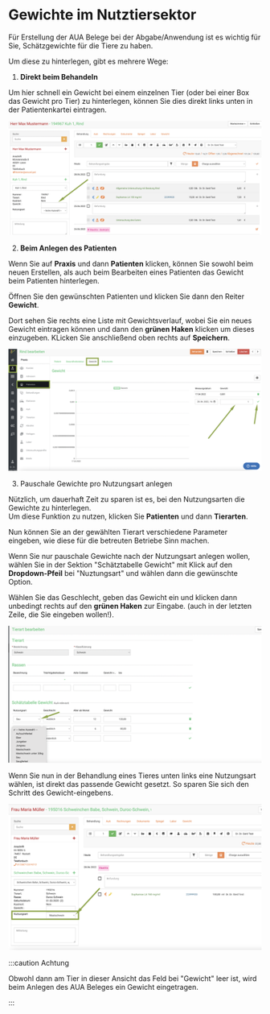 # Gewichte im Nutztiersektor

Für Erstellung der AUA Belege bei der Abgabe/Anwendung ist es wichtig für Sie, Schätzgewichte für die Tiere zu haben. 

Um diese zu hinterlegen, gibt es mehrere Wege:

1. **Direkt beim Behandeln**

Um hier schnell ein Gewicht bei einem einzelnen Tier (oder bei einer Box das Gewicht pro Tier) zu hinterlegen, können Sie dies
direkt links unten in der Patientenkartei eintragen.  

![](../../static/img/Nutztiere/gewichteintragen1.png)   

2. **Beim Anlegen des Patienten**

Wenn Sie auf **Praxis** und dann **Patienten** klicken, können Sie sowohl beim neuen Erstellen, als auch beim Bearbeiten eines Patienten 
das Gewicht beim Patienten hinterlegen. 

Öffnen Sie den gewünschten Patienten und klicken Sie dann den Reiter **Gewicht**.

Dort sehen Sie rechts eine Liste mit Gewichtsverlauf, wobei Sie ein neues Gewicht eintragen können und dann den **grünen Haken** klicken
um dieses einzugeben. KLicken Sie anschließend oben rechts auf **Speichern**.  

![](../../static/img/Nutztiere/gewichtanlegen2.png)  

3. Pauschale Gewichte pro Nutzungsart anlegen  

Nützlich, um dauerhaft Zeit zu sparen ist es, bei den Nutzungsarten die Gewichte zu hinterlegen.  
Um diese Funktion zu nutzen, klicken Sie **Patienten** und dann **Tierarten**. 

Nun können Sie an der gewählten Tierart verschiedene Parameter eingeben, wie diese für die betreuten Betriebe Sinn machen.  

Wenn Sie nur pauschale Gewichte nach der Nutzungsart anlegen wollen, wählen Sie in der Sektion "Schätztabelle Gewicht" mit Klick 
auf den **Dropdown-Pfeil** bei "Nuztungsart" und wählen dann die gewünschte Option.   

Wählen Sie das Geschlecht, geben das Gewicht ein und klicken dann unbedingt rechts auf den **grünen Haken** zur Eingabe. (auch in der letzten Zeile,
die Sie eingeben wollen!).  

![](../../static/img/Nutztiere/gewicht_tierart1.png)  

Wenn Sie nun in der Behandlung eines Tieres unten links eine Nutzungsart wählen, ist direkt das passende Gewicht gesetzt.
So sparen Sie sich den Schritt des Gewicht-eingebens.  

![](../../static/img/Nutztiere/gewichtanlegen4.png)  

:::caution Achtung  

Obwohl dann am Tier in dieser Ansicht das Feld bei "Gewicht" leer ist, wird beim Anlegen des AUA Beleges ein Gewicht eingetragen.  

:::


